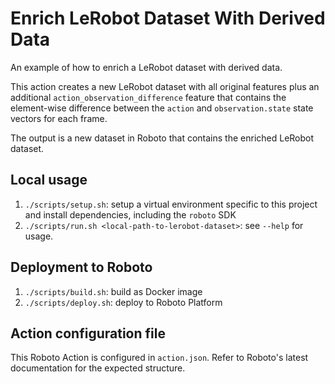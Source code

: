 # Enrich LeRobot Dataset With Derived Data

An example of how to enrich a LeRobot dataset with derived data.

This action creates a new LeRobot dataset with all original features plus an additional `action_observation_difference` feature that contains the element-wise difference between the `action` and `observation.state` state vectors for each frame.

The output is a new dataset in Roboto that contains the enriched LeRobot dataset.

## Local usage

1. `./scripts/setup.sh`: setup a virtual environment specific to this project and install dependencies, including the `roboto` SDK
2. `./scripts/run.sh <local-path-to-lerobot-dataset>`: see `--help` for usage.

## Deployment to Roboto

1. `./scripts/build.sh`: build as Docker image
2. `./scripts/deploy.sh`: deploy to Roboto Platform

## Action configuration file

This Roboto Action is configured in `action.json`. Refer to Roboto's latest documentation for the expected structure.
